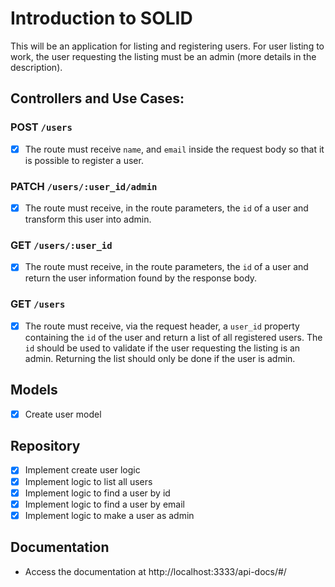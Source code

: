 # Introduction to SOLID

This will be an application for listing and registering users. For user listing to work, the user requesting the listing must be an admin (more details in the description).

## Controllers and Use Cases:

### POST `/users`

-[X] The route must receive `name`, and `email` inside the request body so that it is possible to register a user.

### PATCH `/users/:user_id/admin`

-[X] The route must receive, in the route parameters, the `id` of a user and transform this user into admin.

### GET `/users/:user_id`

-[X] The route must receive, in the route parameters, the `id` of a user and return the user information found by the response body.

### GET `/users`

-[X] The route must receive, via the request header, a `user_id` property containing the `id` of the user and return a list of all registered users. The `id` should be used to validate if the user requesting the listing is an admin. Returning the list should only be done if the user is admin.

## Models
-[X] Create user model

## Repository
-[X] Implement create user logic
-[X] Implement logic to list all users
-[X] Implement logic to find a user by id
-[X] Implement logic to find a user by email
-[X] Implement logic to make a user as admin

## Documentation
- Access the documentation at http://localhost:3333/api-docs/#/
